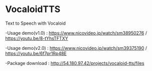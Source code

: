 # VocaloidTTS
Text to Speech with Vocaloid

-Usage demo(v1.0) : https://www.nicovideo.jp/watch/sm38950276  /  https://youtu.be/8-tYhsTFTXY

-Usage demo(v2.0) : https://www.nicovideo.jp/watch/sm39375190 / https://youtu.be/6f7pr1Rp48E

-Package download : http://54.180.97.42/projects/vocaloid-tts/files
